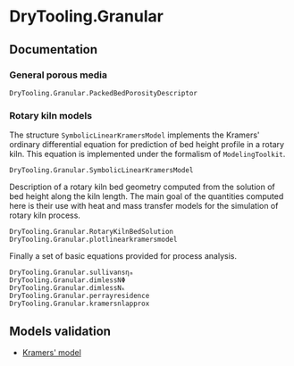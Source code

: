 # DryTooling.Granular

## Documentation

### General porous media

```@docs
DryTooling.Granular.PackedBedPorosityDescriptor
```

### Rotary kiln models

The structure `SymbolicLinearKramersModel` implements the Kramers' ordinary differential equation for prediction of bed height profile in a rotary kiln. This equation is implemented under the formalism of `ModelingToolkit`.

```@docs
DryTooling.Granular.SymbolicLinearKramersModel
```

Description of a rotary kiln bed geometry computed from the solution of bed height along the kiln length. The main goal of the quantities computed here is their use with heat and mass transfer models for the simulation of rotary kiln process.

```@docs
DryTooling.Granular.RotaryKilnBedSolution
DryTooling.Granular.plotlinearkramersmodel
```

Finally a set of basic equations provided for process analysis.

```@docs
DryTooling.Granular.sullivansηₘ
DryTooling.Granular.dimlessNΦ
DryTooling.Granular.dimlessNₖ
DryTooling.Granular.perrayresidence
DryTooling.Granular.kramersnlapprox
```

## Models validation

- [Kramers' model](validation/kramers-model.md)
